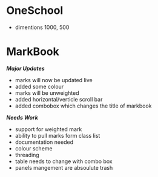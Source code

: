 # OneSchool
- dimentions 1000, 500

# MarkBook

***Major Updates***
- marks will now be updated live
- added some colour
- marks will be unweighted
- added horizontal/verticle scroll bar
- added combobox which changes the title of markbook

***Needs Work***

- support for weighted mark
- ability to pull marks form class list
- documentation needed
- colour scheme
- threading
- table needs to change with combo box
- panels mangement are absoulute trash
